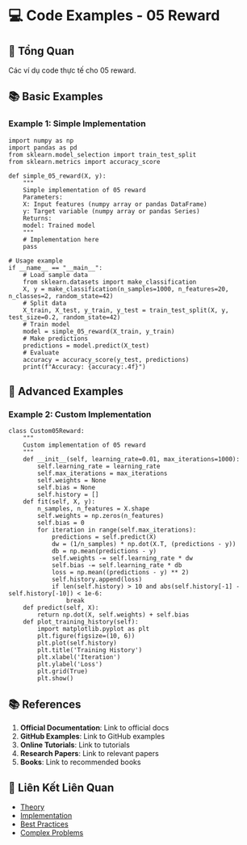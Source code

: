 # 💻 Code Examples - 05 Reward

## 🎯 Tổng Quan

Các ví dụ code thực tế cho 05 reward.

## 📚 Basic Examples

### Example 1: Simple Implementation

    import numpy as np
    import pandas as pd
    from sklearn.model_selection import train_test_split
    from sklearn.metrics import accuracy_score

    def simple_05_reward(X, y):
        """
        Simple implementation of 05 reward
        Parameters:
        X: Input features (numpy array or pandas DataFrame)
        y: Target variable (numpy array or pandas Series)
        Returns:
        model: Trained model
        """
        # Implementation here
        pass

    # Usage example
    if __name__ == "__main__":
        # Load sample data
        from sklearn.datasets import make_classification
        X, y = make_classification(n_samples=1000, n_features=20, n_classes=2, random_state=42)
        # Split data
        X_train, X_test, y_train, y_test = train_test_split(X, y, test_size=0.2, random_state=42)
        # Train model
        model = simple_05_reward(X_train, y_train)
        # Make predictions
        predictions = model.predict(X_test)
        # Evaluate
        accuracy = accuracy_score(y_test, predictions)
        print(f"Accuracy: {accuracy:.4f}")

## 🔧 Advanced Examples

### Example 2: Custom Implementation

    class Custom05Reward:
        """
        Custom implementation of 05 reward
        """
        def __init__(self, learning_rate=0.01, max_iterations=1000):
            self.learning_rate = learning_rate
            self.max_iterations = max_iterations
            self.weights = None
            self.bias = None
            self.history = []
        def fit(self, X, y):
            n_samples, n_features = X.shape
            self.weights = np.zeros(n_features)
            self.bias = 0
            for iteration in range(self.max_iterations):
                predictions = self.predict(X)
                dw = (1/n_samples) * np.dot(X.T, (predictions - y))
                db = np.mean(predictions - y)
                self.weights -= self.learning_rate * dw
                self.bias -= self.learning_rate * db
                loss = np.mean((predictions - y) ** 2)
                self.history.append(loss)
                if len(self.history) > 10 and abs(self.history[-1] - self.history[-10]) < 1e-6:
                    break
        def predict(self, X):
            return np.dot(X, self.weights) + self.bias
        def plot_training_history(self):
            import matplotlib.pyplot as plt
            plt.figure(figsize=(10, 6))
            plt.plot(self.history)
            plt.title('Training History')
            plt.xlabel('Iteration')
            plt.ylabel('Loss')
            plt.grid(True)
            plt.show()

## 📚 References

1. **Official Documentation**: Link to official docs
2. **GitHub Examples**: Link to GitHub examples
3. **Online Tutorials**: Link to tutorials
4. **Research Papers**: Link to relevant papers
5. **Books**: Link to recommended books

## 🔗 Liên Kết Liên Quan

- [Theory](./THEORY_05_reward.md)
- [Implementation](./IMPLEMENTATION_05_reward.md)
- [Best Practices](./BEST_PRACTICES_05_reward.md)
- [Complex Problems](./COMPLEX_PROBLEMS.md)
